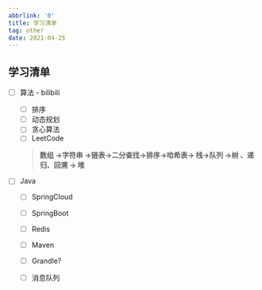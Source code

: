 ```yaml
---
abbrlink: '0'
title: 学习清单
tag: other
date: 2021-04-25
---
```

## 学习清单

- [ ] 算法 - bilibili

  - [ ] 排序
  - [ ] 动态规划
  - [ ] 贪心算法
  - [ ] LeetCode 

  >  **数组 ->字符串 ->链表->二分查找->排序->哈希表-> 栈->队列 ->树 、递归、回溯 -> 堆**

- [ ] Java

  - [ ] SpringCloud

  - [ ] SpringBoot

  - [ ] Redis

  - [ ] Maven

  - [ ] Grandle?

  - [ ] 消息队列

    